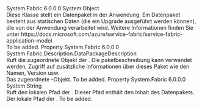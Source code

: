 <Type Name="DataPackage" FullName="System.Fabric.DataPackage">
  <TypeSignature Language="C#" Value="public sealed class DataPackage" />
  <TypeSignature Language="ILAsm" Value=".class public auto ansi sealed beforefieldinit DataPackage extends System.Object" />
  <TypeSignature Language="DocId" Value="T:System.Fabric.DataPackage" />
  <TypeSignature Language="VB.NET" Value="Public NotInheritable Class DataPackage" />
  <TypeSignature Language="F#" Value="type DataPackage = class" />
  <AssemblyInfo>
    <AssemblyName>System.Fabric</AssemblyName>
    <AssemblyVersion>6.0.0.0</AssemblyVersion>
  </AssemblyInfo>
  <Base>
    <BaseTypeName>System.Object</BaseTypeName>
  </Base>
  <Interfaces />
  <Docs>
    <summary>
      <para>Diese Klasse stellt ein Datenpaket in der Anwendung. Ein Datenpaket besteht aus statischen Daten (die ein Upgrade ausgeführt werden können), die von der Anwendung verarbeitet wird. Weitere Informationen finden Sie unter https://docs.microsoft.com/azure/service-fabric/service-fabric-application-model</para>
    </summary>
    <remarks>To be added.</remarks>
  </Docs>
  <Members>
    <Member MemberName="Description">
      <MemberSignature Language="C#" Value="public System.Fabric.Description.DataPackageDescription Description { get; }" />
      <MemberSignature Language="ILAsm" Value=".property instance class System.Fabric.Description.DataPackageDescription Description" />
      <MemberSignature Language="DocId" Value="P:System.Fabric.DataPackage.Description" />
      <MemberSignature Language="VB.NET" Value="Public ReadOnly Property Description As DataPackageDescription" />
      <MemberSignature Language="F#" Value="member this.Description : System.Fabric.Description.DataPackageDescription" Usage="System.Fabric.DataPackage.Description" />
      <MemberType>Property</MemberType>
      <AssemblyInfo>
        <AssemblyName>System.Fabric</AssemblyName>
        <AssemblyVersion>6.0.0.0</AssemblyVersion>
      </AssemblyInfo>
      <ReturnValue>
        <ReturnType>System.Fabric.Description.DataPackageDescription</ReturnType>
      </ReturnValue>
      <Docs>
        <summary>
          <para>Ruft die <see cref="T:System.Fabric.Description.PackageDescription" /> zugeordnete Objekt der <see cref="T:System.Fabric.DataPackage" />. Die paketbeschreibung kann verwendet werden, Zugriff auf zusätzliche Informationen über dieses Paket wie den Namen, Version usw. </para>
        </summary>
        <value>
          <para>Das <see cref="T:System.Fabric.Description.PackageDescription" /> zugeordnete <see cref="T:System.Fabric.DataPackage" />-Objekt.</para>
        </value>
        <remarks>To be added.</remarks>
      </Docs>
    </Member>
    <Member MemberName="Path">
      <MemberSignature Language="C#" Value="public string Path { get; }" />
      <MemberSignature Language="ILAsm" Value=".property instance string Path" />
      <MemberSignature Language="DocId" Value="P:System.Fabric.DataPackage.Path" />
      <MemberSignature Language="VB.NET" Value="Public ReadOnly Property Path As String" />
      <MemberSignature Language="F#" Value="member this.Path : string" Usage="System.Fabric.DataPackage.Path" />
      <MemberType>Property</MemberType>
      <AssemblyInfo>
        <AssemblyName>System.Fabric</AssemblyName>
        <AssemblyVersion>6.0.0.0</AssemblyVersion>
      </AssemblyInfo>
      <ReturnValue>
        <ReturnType>System.String</ReturnType>
      </ReturnValue>
      <Docs>
        <summary>
          <para>Ruft den lokalen Pfad der <see cref="T:System.Fabric.DataPackage" />. Dieser Pfad enthält den Inhalt des Datenpakets.</para>
        </summary>
        <value>
          <para>Der lokale Pfad der <see cref="T:System.Fabric.DataPackage" />.</para>
        </value>
        <remarks>To be added.</remarks>
      </Docs>
    </Member>
  </Members>
</Type>